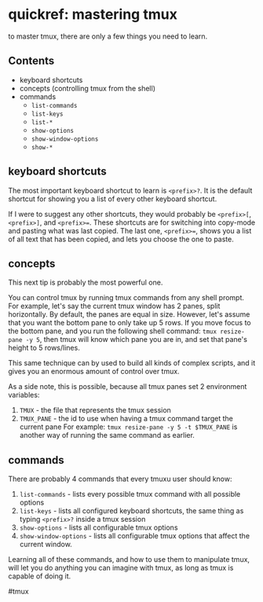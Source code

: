 # quickref: mastering tmux

to master tmux, there are only a few things you need to learn.

## Contents

* keyboard shortcuts
* concepts (controlling tmux from the shell)
* commands
    * `list-commands`
    * `list-keys`
    * `list-*`
    * `show-options`
    * `show-window-options`
    * `show-*`


## keyboard shortcuts

The most important keyboard shortcut to learn is `<prefix>?`.  It is the default
shortcut for showing you a list of every other keyboard shortcut.

If I were to suggest any other shortcuts, they would probably be `<prefix>[`,
`<prefix>]`, and `<prefix>=`.  These shortcuts are for switching into copy-mode and pasting what
was last copied.  The last one, `<prefix>=`, shows you a list of all text that
has been copied, and lets you choose the one to paste.

## concepts

This next tip is probably the most powerful one.

You can control tmux by running tmux commands from any shell prompt.  For
example, let's say the current tmux window has 2 panes, split horizontally.  By
default, the panes are equal in size.  However, let's assume that you want the
bottom pane to only take up 5 rows.  If you move focus to the bottom pane, and
you run the following shell command: `tmux resize-pane -y 5`, then tmux will
know which pane you are in, and set that pane's height to 5 rows/lines.

This same technique can by used to build all kinds of complex scripts, and it
gives you an enormous amount of control over tmux.

As a side note, this is possible, because all tmux panes set 2 environment
variables:

1. `TMUX` - the file that represents the tmux session
2. `TMUX_PANE` - the id to use when having a tmux command target the current pane
  For example: `tmux resize-pane -y 5 -t $TMUX_PANE` is another way of running
  the same command as earlier.

## commands

There are probably 4 commands that every tmuxu user should know:

1. `list-commands` - lists every possible tmux command with all possible options
2. `list-keys` - lists all configured keyboard shortcuts, the same thing as
   typing `<prefix>?` inside a tmux session
3. `show-options` - lists all configurable tmux options
4. `show-window-options` - lists all configurable tmux options that affect the
   current window.

Learning all of these commands, and how to use them to manipulate tmux, will let
you do anything you can imagine with tmux, as long as tmux is capable of doing
it.

#tmux
